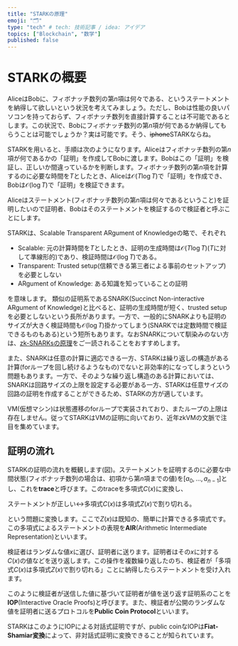 ```yaml
---
title: "STARKの原理"
emoji: "🗂"
type: "tech" # tech: 技術記事 / idea: アイデア
topics: ["Blockchain", "数学"]
published: false
---
```


# STARKの概要
AliceはBobに、フィボナッチ数列の第$n$項は何々である、というステートメントを納得して欲しいという状況を考えてみましょう。ただし、Bobは性能の良いパソコンを持っておらず、フィボナッチ数列を直接計算することは不可能であるとします。この状況で、Bobにフィボナッチ数列の第$n$項が何であるか納得してもらうことは可能でしょうか？実は可能です。そう、~~iphone~~STARKならね。

STARKを用いると、手順は次のようになります。Aliceはフィボナッチ数列の第$n$項が何であるかの「証明」を作成してBobに渡します。Bobはこの「証明」を検証し、正しいか間違っているかを判断します。フィボナッチ数列の第$n$項を計算するのに必要な時間を$T$としたとき、Aliceは$\mathcal{O}(T \log T)$で「証明」を作成でき、Bobは$\mathcal{O}(\log T)$で「証明」を検証できます。

Aliceはステートメント(フィボナッチ数列の第$n$項は何々であるということ)を証明したいので証明者、Bobはそのステートメントを検証するので検証者と呼ぶことにします。

STARKは、Scalable Transparent ARgument of Knowledgeの略で、それぞれ

- Scalable: 元の計算時間を$T$としたとき、証明の生成時間は$\mathcal{O}(T \log T)$($T$に対して準線形的)であり、検証時間は$\mathcal{O}(\log T)$である。
- Transparent: Trusted setup(信頼できる第三者による事前のセットアップ)を必要としない
- ARgument of Knowledge: ある知識を知っていることの証明

を意味します。 類似の証明系であるSNARK(Succinct Non-interactive ARgument of Knowledge)と比べると、証明の生成時間が短く、trusted setupを必要としないという長所があります。一方で、一般的にSNARKよりも証明のサイズが大きく検証時間も$\mathcal{O}(\log T)$掛かってしまう(SNARKでは定数時間で検証できるものもある)という短所もあります。なおSNARKについて馴染みのない方は、[zk-SNARKsの原理](https://zenn.dev/qope/articles/f94b37ff2d9541)をご一読されることをおすすめします。

また、SNARKは任意の計算に適応できる一方、STARKは繰り返しの構造がある計算(forループを回し続けるようなもの)でないと非効率的になってしまうという問題もあります。一方で、そのような繰り返し構造のある計算においては、SNARKは回路サイズの上限を設定する必要がある一方、STARKは任意サイズの回路の証明を作成することができるため、STARKの方が適しています。

VM(仮想マシン)は状態遷移のforループで実装されており、またループの上限は存在しません。従ってSTARKはVMの証明に向いており、近年zkVMの文脈で注目を集めています。

## 証明の流れ
STARKの証明の流れを概観します(図)。ステートメントを証明するのに必要な中間状態(フィボナッチ数列の場合は、初項から第$n$項までの値)を$[a_0, \ldots, a_{n-1}]$とし、これを**trace**と呼びます。このtraceを多項式$C(x)$に変換し、

ステートメントが正しい$\leftrightarrow$多項式$C(x)$は多項式$Z(x)$で割り切れる。

という問題に変換します。ここで$Z(x)$は既知の、簡単に計算できる多項式です。この多項式によるステートメントの表現を**AIR**(Arithmetic Intermediate Representation)といいます。

検証者はランダムな値$x$に選び、証明者に送ります。証明者はその$x$に対する$C(x)$の値などを送り返します。この操作を複数繰り返したのち、検証者が「多項式$C(x)$は多項式$Z(x)$で割り切れる」ことに納得したらステートメントを受け入れます。

このように検証者が送信した値に基づいて証明者が値を送り返す証明系のことを**IOP**(Interactive Oracle Proofs)と呼びます。また、検証者が公開のランダムな値を証明者に送るプロトコルを**Public Coin Protocol**といいます。

STARKはこのようにIOPによる対話式証明ですが、public coinなIOPは**Fiat-Shamiar変換**によって、非対話式証明に変換できることが知られています。

## 

